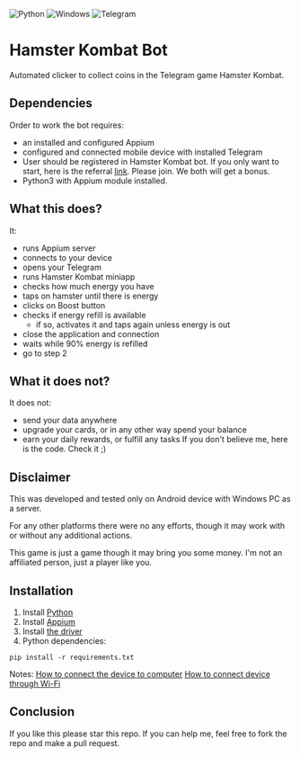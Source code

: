 ![Python](https://img.shields.io/badge/python-3670A0?style=for-the-badge&logo=python&logoColor=ffdd54)
![Windows](https://img.shields.io/badge/Windows-0078D6?style=for-the-badge&logo=windows&logoColor=white)
![Telegram](https://img.shields.io/badge/Telegram-2CA5E0?style=for-the-badge&logo=telegram&logoColor=white)

# Hamster Kombat Bot

Automated clicker to collect coins in the Telegram game Hamster Kombat.

## Dependencies

Order to work the bot requires:
- an installed and configured Appium
- configured and connected mobile device with installed Telegram
- User should be registered in Hamster Kombat bot. If you only want to start,
 here is the referral
 [link](https://t.me/hamster_koMbat_bot/start?startapp=kentId5227105337).
 Please join. We both will get a bonus.
- Python3 with Appium module installed.

## What this does?
It:
- runs Appium server
- connects to your device
- opens your Telegram
- runs Hamster Kombat miniapp
- checks how much energy you have
- taps on hamster until there is energy
- clicks on Boost button
- checks if energy refill is available
  - if so, activates it and taps again unless energy is out
- close the application and connection
- waits while 90% energy is refilled
- go to step 2

## What it does not?
It does not:
- send your data anywhere
- upgrade your cards, or in any other way spend your balance
- earn your daily rewards, or fulfill any tasks
If you don't believe me, here is the code. Check it ;)

## Disclaimer
This was developed and tested only on Android device with Windows PC
 as a server.

For any other platforms there were no any efforts, though it may work
 with or without any additional actions.

This game is just a game though it may bring you some money.
I'm not an affiliated person, just a player like you.

## Installation
1. Install [Python](https://www.python.org/downloads/)
2. Install [Appium](https://appium.io/docs/en/2.0/quickstart/install/)
3. Install [the driver](https://appium.io/docs/en/2.0/quickstart/uiauto2-driver/)
4. Python dependencies:
```
pip install -r requirements.txt
```
Notes:
[How to connect the device to computer](https://www.seleniumeasy.com/appium-tutorials/configure-appium-on-real-devices-android-to-execute-tests#google_vignette)
[How to connect device through Wi-Fi](https://discuss.appium.io/t/tutorial-how-to-run-tests-on-real-android-device-remotely-through-wi-fi/1135)

## Conclusion

If you like this please star this repo.
If you can help me, feel free to fork the repo and make a pull request.
